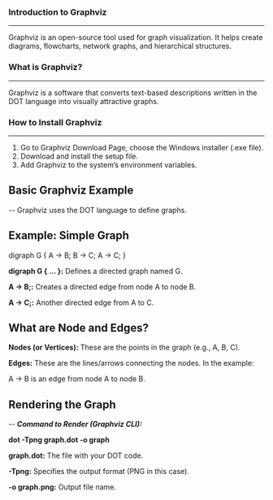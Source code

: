 ### Introduction to Graphviz
---

Graphviz is an open-source tool used for graph visualization. It helps create diagrams, flowcharts, network graphs, and hierarchical structures.

### What is Graphviz?
---

Graphviz is a software that converts text-based descriptions written in the DOT language into visually attractive graphs.

### How to Install Graphviz
---

1. Go to Graphviz Download Page, choose the Windows installer (.exe file).
2. Download and install the setup file.
3. Add Graphviz to the system’s environment variables.

## Basic Graphviz Example
--
Graphviz uses the DOT language to define graphs.

**Example: Simple Graph**
--
digraph G {
    A -> B;
    B -> C;
    A -> C;
}


**digraph G { ... }:** Defines a directed graph named G.

**A -> B;:** Creates a directed edge from node A to node B.

**A -> C;:** Another directed edge from A to C.

## What are Node and Edges?

**Nodes (or Vertices):** These are the points in the graph (e.g., A, B, C).

**Edges:** These are the lines/arrows connecting the nodes. In the example:


A -> B is an edge from node A to node B.

## Rendering the Graph
--
***Command to Render (Graphviz CLI):***

**dot -Tpng graph.dot -o graph**

**graph.dot:** The file with your DOT code.

**-Tpng:** Specifies the output format (PNG in this case).

**-o graph.png:** Output file name.
